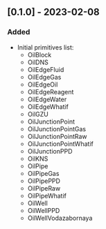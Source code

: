 ## [0.1.0] - 2023-02-08

### Added

- Initial primitives list:
  - OilBlock
  - OilDNS
  - OilEdgeFluid
  - OilEdgeGas
  - OilEdgeOil
  - OilEdgeReagent
  - OilEdgeWater
  - OilEdgeWhatif
  - OilGZU
  - OilJunctionPoint
  - OilJunctionPointGas
  - OilJunctionPointRaw
  - OilJunctionPointWhatif
  - OilJunctionPPD
  - OilKNS
  - OilPipe
  - OilPipeGas
  - OilPipePPD
  - OilPipeRaw
  - OilPipeWhatif
  - OilWell
  - OilWellPPD
  - OilWellVodazabornaya
